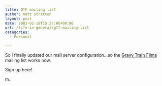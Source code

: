 ```yaml
---
title: GTF mailing list
author: Matt Stratton
layout: post
date: 2003-01-18T15:27:00+00:00
url: /life-in-general/gtf-mailing-list
categories:
  - Personal

---
```

So I finally updated our mail server configuration&#8230;so the [Gravy Train Films][1] mailing list works now.

Sign up here!

m.

 [1]: http://www.gravytrainfilms.com